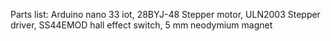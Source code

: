 Parts list:
Arduino nano 33 iot,
28BYJ-48 Stepper motor,
ULN2003 Stepper driver,
SS44EMOD hall effect switch,
5 mm neodymium magnet 
